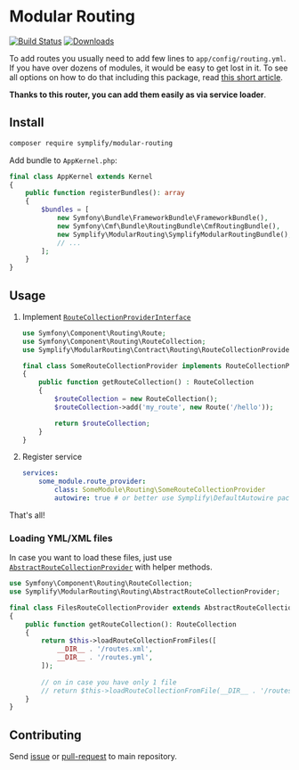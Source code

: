 # Modular Routing

[![Build Status](https://img.shields.io/travis/Symplify/ModularRouting/master.svg?style=flat-square)](https://travis-ci.org/Symplify/ModularRouting)
[![Downloads](https://img.shields.io/packagist/dt/symplify/modular-routing.svg?style=flat-square)](https://packagist.org/packages/symplify/modular-routing)

To add routes you usually need to add few lines to `app/config/routing.yml`. If you have over dozens of modules, it would be easy to get lost in it. To see all options on how to do that including this package, read [this short article](http://www.tomasvotruba.cz/blog/2016/02/25/modular-routing-in-symfony).


**Thanks to this router, you can add them easily as via service loader**.


## Install

```bash
composer require symplify/modular-routing
```

Add bundle to `AppKernel.php`:

```php
final class AppKernel extends Kernel
{
    public function registerBundles(): array
    {
        $bundles = [
            new Symfony\Bundle\FrameworkBundle\FrameworkBundle(),
            new Symfony\Cmf\Bundle\RoutingBundle\CmfRoutingBundle(),
            new Symplify\ModularRouting\SymplifyModularRoutingBundle(),
            // ...
        ];
    }
}
```


## Usage

1. Implement [`RouteCollectionProviderInterface`](src/Contract/Routing/RouteCollectionProviderInterface.php)

    ```php
    use Symfony\Component\Routing\Route;
    use Symfony\Component\Routing\RouteCollection;
    use Symplify\ModularRouting\Contract\Routing\RouteCollectionProviderInterface;
    
    final class SomeRouteCollectionProvider implements RouteCollectionProviderInterface
    {
        public function getRouteCollection() : RouteCollection
        {
            $routeCollection = new RouteCollection();
            $routeCollection->add('my_route', new Route('/hello'));
    
            return $routeCollection;
        }
    }
    ```

2. Register service

    ```yml
    services:
        some_module.route_provider:
            class: SomeModule\Routing\SomeRouteCollectionProvider
            autowire: true # or better use Symplify\DefaultAutowire package
    ```

That's all!


### Loading YML/XML files

In case you want to load these files, just use [`AbstractRouteCollectionProvider`](src/Routing/AbstractRouteCollectionProvider.php)
with helper methods.

```php
use Symfony\Component\Routing\RouteCollection;
use Symplify\ModularRouting\Routing\AbstractRouteCollectionProvider;

final class FilesRouteCollectionProvider extends AbstractRouteCollectionProvider
{
    public function getRouteCollection(): RouteCollection
    {
        return $this->loadRouteCollectionFromFiles([
            __DIR__ . '/routes.xml',
            __DIR__ . '/routes.yml',
        ]);
        
        // on in case you have only 1 file
        // return $this->loadRouteCollectionFromFile(__DIR__ . '/routes.yml');
    }
}

```


## Contributing

Send [issue](https://github.com/Symplify/Symplify/issues) or [pull-request](https://github.com/Symplify/Symplify/pulls) to main repository.
